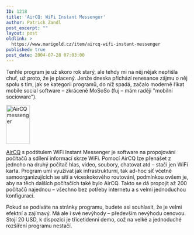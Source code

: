 ```yaml
---
ID: 1218
title: 'AirCQ: WiFi Instant Messenger'
author: Patrick Zandl
post_excerpt: ""
layout: post
oldlink: >
  https://www.marigold.cz/item/aircq-wifi-instant-messenger
published: true
post_date: 2004-07-28 07:03:00
---
```

<p>
Tenhle program je už skoro rok starý, ale tehdy mi na něj nějak nepřišla chuť, už proto, že je placený. Jenže dneska přichází renesance zájmu o něj spolu s tím, jak se kategorii programů, do níž spadá, začalo moderně říkat mobile social software &#8211; zkráceně MoSoSo (fuj &#8211; mám raději "mobilní socioware").</p>
<p align="right">
	<div class="rightbox">
<img src="/wp-content/uploads/20040727-aircq.gif" alt="AirCQ messenger" width="65" height="106" />
</div>
<p>
<a href="http://www.aircq.com/english/index.html">AirCQ</a> s podtitulem WiFi Instant Messenger je software na propojování počítačů a sdílení informací skrze WiFi. Pomocí AirCQ lze přenášet z jednoho na druhý počítač hlas, video, soubory, chatovat atd &#8211; stačí jen WiFi karta. Program umí využívat jak infrastrukturní, tak ad-hoc síť včetně samoorganizujících se sítí a víceskokového routování, podmínkou ovšem je, aby na těch dalších počítačích také bylo AirCQ. Takto se dá propojit až 200 počítačů najednou &#8211; všechno bez potřeby internetu a s velmi jednoduchou konfigurací. </p>
<p>
Pokud se podíváte na stránky programu, budete asi souhlasit, že je velmi efektní a zajímavý. Má ale i své nevýhody &#8211; především nevýhodu cenovou. Stojí 20 USD, k dispozici je třicetidenní demo, což na velké a jednoduché rozšíření programu nestačí. </p>
